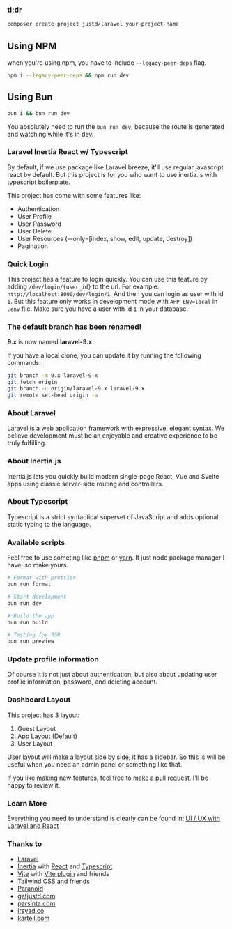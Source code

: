 ### tl;dr

```bash
composer create-project justd/laravel your-project-name
```

## Using NPM

when you're using npm, you have to include `--legacy-peer-deps` flag.

```bash
npm i --legacy-peer-deps && npm run dev
```

## Using Bun

```bash
bun i && bun run dev
```

You absolutely need to run the `bun run dev`, because the route is generated and watching while it's in dev.

### Laravel Inertia React w/ Typescript

By default, if we use package like Laravel breeze, it'll use regular javascript react by default. But this project is
for you who want to use inertia.js with typescript boilerplate.

This project has come with some features like:

- Authentication
- User Profile
- User Password
- User Delete
- User Resources (--only=[index, show, edit, update, destroy])
- Pagination

### Quick Login

This project has a feature to login quickly. You can use this feature by adding `/dev/login/{user_id}` to the url. For
example: `http://localhost:8000/dev/login/1`. And then you can login as user with id `1`. But this feature only works in
development mode with `APP_ENV=local` in `.env` file. Make sure you have a user with id `1` in your database.

### The default branch has been renamed!

**9.x** is now named **laravel-9.x**

If you have a local clone, you can update it by running the following commands.

```bash
git branch -m 9.x laravel-9.x
git fetch origin
git branch -u origin/laravel-9.x laravel-9.x
git remote set-head origin -a
```

### About Laravel

Laravel is a web application framework with expressive, elegant syntax. We believe development must be an enjoyable and
creative experience to be truly fulfilling.

### About Inertia.js

Inertia.js lets you quickly build modern single-page React, Vue and Svelte apps using classic server-side routing and
controllers.

### About Typescript

Typescript is a strict syntactical superset of JavaScript and adds optional static typing to the language.

### Available scripts

Feel free to use someting like [pnpm](https://pnpm.io/) or [yarn](https://yarnpkg.com/). It just node package manager I
have, so make yours.

```bash
# Format with prettier
bun run format

# Start development
bun run dev

# Build the app
bun run build

# Testing for SSR
bun run preview
```

### Update profile information

Of course it is not just about authentication, but also about updating user profile information, password, and deleting
account.

### Dashboard Layout

This project has 3 layout:

1. Guest Layout
2. App Layout (Default)
3. User Layout

User layout will make a layout side by side, it has a sidebar. So this is will be useful when you need an admin panel or
something like that.

If you like making new features, feel free to make a [pull request](https://github.com/irsyadadl/inertia.ts/pulls). I'll
be happy to review it.

### Learn More

Everything you need to understand is clearly can be found
in: [UI / UX with Laravel and React](https://parsinta.com/series/ui-laravel-dan-react-nqp6j)

### Thanks to

- [Laravel](https://github.com/laravel/framework)
- [Inertia](https://github.com/inertiajs/inertia) with [React](https://github.com/facebook/react)
  and [Typescript](https://github.com/microsoft/TypeScript)
- [Vite](https://vitejs.dev/) with [Vite plugin](https://github.com/laravel/vite-plugin) and friends
- [Tailwind CSS](https://github.com/tailwindlabs/tailwindcss) and friends
- [Paranoid](https://paranoid.irsyad.co)
- [getjustd.com](https://getjustd.com/)
- [parsinta.com](https://parsinta.com/)
- [irsyad.co](https://irsyad.co/)
- [karteil.com](https://karteil.com/)
